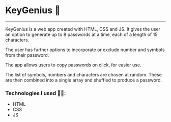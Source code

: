 # KeyGenius 🔐

<hr>

KeyGenius is a web app created with HTML, CSS and JS.
It gives the user an option to generate up to 8 passwords at a time,
each of a length of 15 characters.

The user has further options to incorporate or exclude number and symbols from their password.

The app allows users to copy passwords on click, for easier use.

The list of symbols, numbers and characters are chosen at random.
These are then combined into a single array and shuffled to produce a password.

### Technologies I used 🧑‍💻:

- HTML
- CSS
- JS
